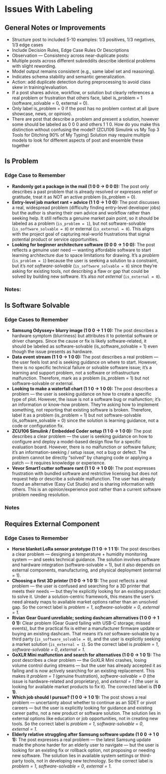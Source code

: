 # Issues With Labeling
## General Notes or Improvements
- Structure post to included 5-10 examples: 1/3 positives, 1/3 negatives, 1/3 edge cases
- Include Decision Rules, Edge Case Rules Or Descriptions
- Observation — Consistency across near-duplicate posts:
- Multiple posts across different subreddits describe identical problems with slight rewording.
- Model output remains consistent (e.g., same label set and reasoning).
- Indicates schema stability and semantic generalization.
- Action: add duplicate detection during preprocessing to avoid class skew in training/evaluation.
- If a post shares advice, workflow, or solution but clearly references a real problem or frustration that others face, label is_problem = 1 (software_solvable = 0, external = 0).
- Only label is_problem = 0 if the post has no problem context at all (pure showcase, news, or opinion).
- There are post that describe a problem and present a solution, however some should be labeled as 0 0 0 and others 1 1 0. How do you make this distinction without confusing the model? (ZCU106 Simulink vs My Top 3 Tools for Ditching 90% of My Typing) Solution may require multiple models to look for different aspects of post and ensemble these together

## Is Problem
### Edge Case to Remember
- **Randomly got a package in the mail (1 0 0 → 0 0 0):** The post only describes a past problem that is already resolved or expresses relief or gratitude, treat it as NOT an active problem (is_problem = 0).
- **Entry-level job market rant + advice (1 1 0 → 1 0 0):** The post discusses a real, widespread problem (difficulty finding entry-level developer jobs) but the author is sharing their own advice and workflow rather than seeking help. It still reflects a genuine market pain point, so it should be labeled as a problem (`is_problem = 1`), but not software-solvable (`is_software_solvable = 0`) or external (`is_external = 0`). This aligns with the project goal of capturing real-world frustrations that signal potential product or service opportunities.
- **Looking for beginner architecture software (0 0 0 → 1 0 0):** The post reflects a genuine user need — wanting affordable software to start learning architecture due to space limitations for drawing. It’s a *problem* (`is_problem = 1`) because the user is seeking a solution to a constraint, but it’s *not software-solvable* (`is_software_solvable = 0`) since they’re asking for existing tools, not describing a flaw or gap that could be solved by building new software. It’s also *not external* (`is_external = 0`).

### Notes:

## Is Software Solvable
### Edge Cases to Remember
- **Samsung Odyssey+ blurry image (1 0 0 → 1 1 0):** The post describes a hardware symptom (blurriness) but attributes it to potential software or driver changes. Since the cause or fix is likely software-related, it should be labeled as software-solvable (is_software_solvable = 1) even though the issue presents as hardware.
- **Data event stream (1 1 0 → 1 0 0):** The post describes a real problem — the user feels lost and is seeking guidance on where to start. However, there is no specific technical failure or solvable software issue; it’s a learning and support problem, not a software or infrastructure malfunction. Therefore, mark as a problem (is_problem = 1) but not software-solvable or external.
- **Looking to make a waterfall chart (1 1 0 → 1 0 0):** The post describes a problem — the user is seeking guidance on how to create a specific type of plot. However, the issue is not a software bug or malfunction; it’s an information or know-how problem. They’re asking how to implement something, not reporting that existing software is broken. Therefore, label it as a problem (is_problem = 1) but not software-solvable (is_software_solvable = 0) since the solution is learning guidance, not a code or configuration fix.
- **ZCU106 Simulink / Embedded Coder setup (1 1 0 → 1 0 0):** The post describes a clear problem — the user is seeking guidance on how to configure and deploy a model-based design flow for a specific evaluation board. However, there is no malfunction or software failure; it’s an information-seeking / setup issue, not a bug or defect. The problem cannot be directly “solved” by changing code or applying a patch — it requires knowledge or experience.
- **Vevor Smart1 cutter software rant (1 1 0 → 1 0 0):** The post expresses frustration with bundled software and restrictive licensing but does not request help or describe a solvable malfunction. The user has already found an alternative (Easy Cut Studio) and is sharing information with others. This is an opinion/experience post rather than a current software problem needing resolution.

### Notes

## Requires External Component
### Edge Cases to Remember
- **Horse blanket LoRa sensor prototype (1 1 0 → 1 1 1):** The post describes a clear problem — designing a temperature + humidity monitoring system — and seeks technical guidance. The solution involves software and hardware integration (software-solvable = 1), but it also depends on external components, manufacturing, and physical deployment (external = 1).
- **Choosing a first 3D printer (1 0 0 → 1 0 1):** The post reflects a real problem — the user is confused and searching for a 3D printer that meets their needs — but they’re explicitly looking for an existing product to solve it. Under a solution-centric framework, this means the user’s need already maps to available market options rather than an unsolved gap. So the correct label is *problem = 1*, *software-solvable = 0*, *external = 1*.
- **Rivian Gear Guard unreliable; seeking dashcam alternatives (1 0 0 → 1 0 1):** Clear problem (Gear Guard failing with USB-C storage; missed events), but the practical fix is either a manufacturer firmware update or buying an existing dashcam. That means it’s *not* software-solvable by a third party (`is_software_solvable = 0`), and the user is explicitly seeking a market solution (`is_external = 1`). So the correct label is *problem = 1*, *software-solvable = 0*, *external = 1*.
- **GoXLR Mini malfunction and search for alternatives (1 0 0 → 1 0 1):** The post describes a clear problem — the GoXLR Mini crashes, losing volume control during streams — but the user has already accepted it as failing and is now actively searching for an existing replacement. This makes it *problem = 1* (genuine frustration), *software-solvable = 0* (the issue is hardware-related and proprietary), and *external = 1* (the user is looking for available market products to fix it). The corrected label is **(1 0 1)**.
- **Which job should I pursue? (1 0 0 → 1 0 1):** The post shows a real problem — uncertainty about whether to continue as an SDET or pivot careers — but the user is explicitly looking for guidance and existing career paths, not a new product or software solution. The solution lies in external options like education or job opportunities, not in creating new tools. So the correct label is *problem = 1*, *software-solvable = 0*, *external = 1*.
- **Elderly relative struggling after Samsung software update (1 0 0 → 1 0 1):** The post expresses a real problem — the latest Samsung update made the phone harder for an elderly user to navigate — but the user is looking for an existing fix or rollback option, not proposing or needing new software. The solution lies in available system settings or third-party tools, not in developing new technology. So the correct label is *problem = 1*, *software-solvable = 0*, *external = 1*.



